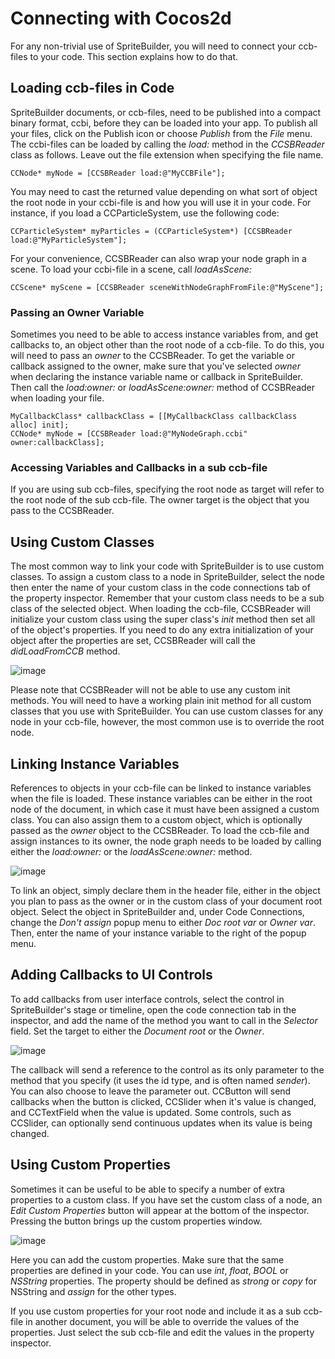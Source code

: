 # Connecting with Cocos2d
For any non-trivial use of SpriteBuilder, you will need to connect your ccb-files to your code. This section explains how to do that.

## Loading ccb-files in Code
SpriteBuilder documents, or ccb-files, need to be published into a compact binary format, ccbi, before they can be loaded into your app. To publish all your files, click on the Publish icon or choose *Publish* from the *File* menu. The ccbi-files can be loaded by calling the *load:* method in the *CCSBReader* class as follows. Leave out the file extension when specifying the file name.

    CCNode* myNode = [CCSBReader load:@"MyCCBFile"];

You may need to cast the returned value depending on what sort of object the root node in your ccbi-file is and how you will use it in your code. For instance, if you load a CCParticleSystem, use the following code:

    CCParticleSystem* myParticles = (CCParticleSystem*) [CCSBReader load:@"MyParticleSystem"];

For your convenience, CCSBReader can also wrap your node graph in a scene. To load your ccbi-file in a scene, call *loadAsScene:*

    CCScene* myScene = [CCSBReader sceneWithNodeGraphFromFile:@"MyScene"];

### Passing an Owner Variable
Sometimes you need to be able to access instance variables from, and get callbacks to, an object other than the root node of a ccb-file. To do this, you will need to pass an *owner* to the CCSBReader. To get the variable or callback assigned to the owner, make sure that you've selected *owner* when declaring the instance variable name or callback in SpriteBuilder. Then call the *load:owner:* or *loadAsScene:owner:* method of CCSBReader when loading your file.

    MyCallbackClass* callbackClass = [[MyCallbackClass callbackClass alloc] init];
    CCNode* myNode = [CCSBReader load:@"MyNodeGraph.ccbi" owner:callbackClass];

### Accessing Variables and Callbacks in a sub ccb-file
If you are using sub ccb-files, specifying the root node as target will refer to the root node of the sub ccb-file. The owner target is the object that you pass to the CCSBReader.

## Using Custom Classes
The most common way to link your code with SpriteBuilder is to use custom classes. To assign a custom class to a node in SpriteBuilder, select the node then enter the name of your custom class in the code connections tab of the property inspector. Remember that your custom class needs to be a sub class of the selected object. When loading the ccb-file, CCSBReader will initialize your custom class using the super class's *init* method then set all of the object's properties. If you need to do any extra initialization of your object after the properties are set, CCSBReader will call the *didLoadFromCCB* method.

![image](code-1.png?raw=true)

Please note that CCSBReader will not be able to use any custom init methods. You will need to have a working plain init method for all custom classes that you use with SpriteBuilder. You can use custom classes for any node in your ccb-file, however, the most common use is to override the root node.

## Linking Instance Variables
References to objects in your ccb-file can be linked to instance variables when the file is loaded. These instance variables can be either in the root node of the document, in which case it must have been assigned a custom class. You can also assign them to a custom object, which is optionally passed as the *owner* object to the CCSBReader. To load the ccb-file and assign instances to its owner, the node graph needs to be loaded by calling either the *load:owner:* or the *loadAsScene:owner:* method.

![image](code-2.png?raw=true)

To link an object, simply declare them in the header file, either in the object you plan to pass as the owner or in the custom class of your document root object. Select the object in SpriteBuilder and, under Code Connections, change the *Don't assign* popup menu to either *Doc root var* or *Owner var*. Then, enter the name of your instance variable to the right of the popup menu.

## Adding Callbacks to UI Controls
To add callbacks from user interface controls, select the control in SpriteBuilder's stage or timeline, open the code connection tab in the inspector, and add the name of the method you want to call in the *Selector* field. Set the target to either the *Document root* or the *Owner*.

![image](code-3.png?raw=true)

The callback will send a reference to the control as its only parameter to the method that you specify (it uses the id type, and is often named *sender*). You can also choose to leave the parameter out. CCButton will send callbacks when the button is clicked, CCSlider when it's value is changed, and CCTextField when the value is updated. Some controls, such as CCSlider, can optionally send continuous updates when its value is being changed.

## Using Custom Properties
Sometimes it can be useful to be able to specify a number of extra properties to a custom class. If you have set the custom class of a node, an *Edit Custom Properties* button will appear at the bottom of the inspector. Pressing the button brings up the custom properties window.

![image](4-5.png?raw=true)

Here you can add the custom properties. Make sure that the same properties are defined in your code. You can use *int*, *float*, *BOOL* or *NSString* properties. The property should be defined as *strong* or *copy* for NSString and *assign* for the other types.

If you use custom properties for your root node and include it as a sub ccb-file in another document, you will be able to override the values of the properties. Just select the sub ccb-file and edit the values in the property inspector.

